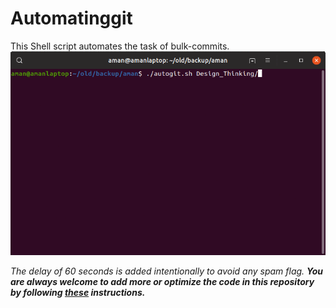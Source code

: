 # Automatinggit
This Shell script automates the task of bulk-commits.
![](https://github.com/Aman9026/Automatinggit/blob/master/DEMO/ezgif.com-gif-maker%20(1).gif)

_The delay of 60 seconds is added intentionally to avoid any spam flag._
***You are always welcome to add more or optimize the code in this repository by following [these](https://github.com/Aman9026/Automatinggit/blob/master/CONTRIBUTING.md) instructions.***

